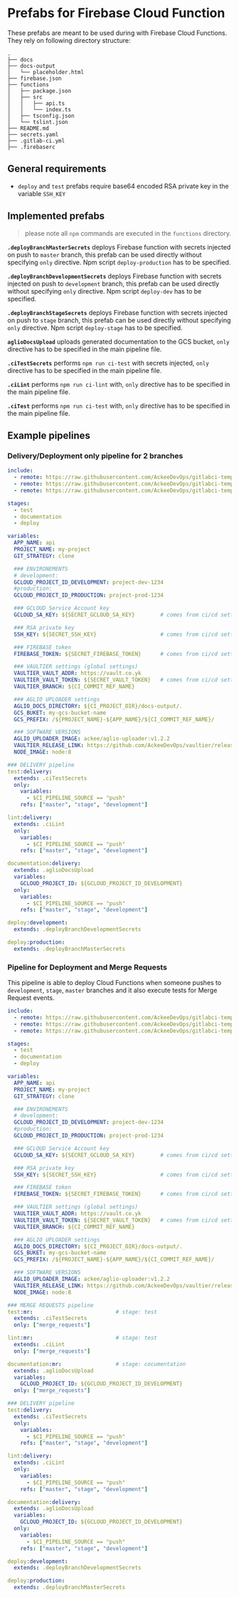 # Prefabs for Firebase Cloud Function

These prefabs are meant to be used during with 
Firebase Cloud Functions. They rely on following 
directory structure:

```
.
├── docs
├── docs-output
│   └── placeholder.html
├── firebase.json
├── functions
│   ├── package.json
│   ├── src
│   │   ├── api.ts
│   │   └── index.ts
│   ├── tsconfig.json
│   └── tslint.json
├── README.md
├── secrets.yaml
├── .gitlab-ci.yml
├── .firebaserc
```

## General requirements
- `deploy` and `test` prefabs require base64 encoded RSA private key 
in the variable `SSH_KEY`

## Implemented prefabs

> please note all `npm` commands are executed in the `functions` 
> directory. 

**`.deployBranchMasterSecrets`** deploys Firebase function with secrets injected on push to `master` branch, this prefab can be 
used directly without specifying `only` directive. Npm script 
`deploy-production` has to be specified.

**`.deployBranchDevelopmentSecrets`** deploys Firebase function with secrets injected on push to `development` branch, this prefab can be 
used directly without specifying `only` directive. Npm script 
`deploy-dev` has to be specified.

**`.deployBranchStageSecrets`** deploys Firebase function with secrets injected on push to `stage` branch, this prefab can be 
used directly without specifying `only` directive. Npm script 
`deploy-stage` has to be specified.

**`aglioDocsUpload`** uploads generated documentation to the 
GCS bucket, `only` directive has to be specified in the main 
pipeline file.

**`.ciTestSecrets`** performs `npm run ci-test` with secrets 
injected, `only` directive has to be specified in the main 
pipeline file.

**`.ciLint`** performs `npm run ci-lint` with, `only` 
directive has to be specified in the main pipeline file.

**`.ciTest`** performs `npm run ci-test` with, `only` 
directive has to be specified in the main pipeline file.

## Example pipelines

### Delivery/Deployment only pipeline for 2 branches

```yaml
include:
  - remote: https://raw.githubusercontent.com/AckeeDevOps/gitlabci-templates/6ad25c313020077cb01551a1fd68ab7596f78ced/templates/backend/nodejs/cloud_functions/deploy.yml
  - remote: https://raw.githubusercontent.com/AckeeDevOps/gitlabci-templates/6ad25c313020077cb01551a1fd68ab7596f78ced/templates/backend/nodejs/cloud_functions/documentation.yml
  - remote: https://raw.githubusercontent.com/AckeeDevOps/gitlabci-templates/6ad25c313020077cb01551a1fd68ab7596f78ced/templates/backend/nodejs/cloud_functions/test.yml

stages:
  - test
  - documentation
  - deploy

variables:
  APP_NAME: api
  PROJECT_NAME: my-project
  GIT_STRATEGY: clone

  ### ENVIRONEMENTS
  # development:
  GCLOUD_PROJECT_ID_DEVELOPMENT: project-dev-1234
  #production:
  GCLOUD_PROJECT_ID_PRODUCTION: project-prod-1234

  ### GCLOUD Service Account key
  GCLOUD_SA_KEY: ${SECRET_GCLOUD_SA_KEY}        # comes from ci/cd settings

  ### RSA private key
  SSH_KEY: ${SECRET_SSH_KEY}                    # comes from ci/cd settings

  ### FIREBASE token
  FIREBASE_TOKEN: ${SECRET_FIREBASE_TOKEN}      # comes from ci/cd settings

  ### VAULTIER settings (global settings)
  VAULTIER_VAULT_ADDR: https://vault.co.yk
  VAULTIER_VAULT_TOKEN: ${SECRET_VAULT_TOKEN}   # comes from ci/cd settings
  VAULTIER_BRANCH: ${CI_COMMIT_REF_NAME}

  ### AGLIO UPLOADER settings
  AGLIO_DOCS_DIRECTORY: ${CI_PROJECT_DIR}/docs-output/.
  GCS_BUKET: my-gcs-bucket-name
  GCS_PREFIX: /${PROJECT_NAME}-${APP_NAME}/${CI_COMMIT_REF_NAME}/

  ### SOFTWARE VERSIONS
  AGLIO_UPLOADER_IMAGE: ackee/aglio-uploader:v1.2.2
  VAULTIER_RELEASE_LINK: https://github.com/AckeeDevOps/vaultier/releases/download/v1.0.2/vaultier-v1.0.5
  NODE_IMAGE: node:8

### DELIVERY pipeline
test:delivery:
  extends: .ciTestSecrets
  only:
    variables:
      - $CI_PIPELINE_SOURCE == "push"
    refs: ["master", "stage", "development"]

lint:delivery:
  extends: .ciLint
  only:
    variables:
      - $CI_PIPELINE_SOURCE == "push"
    refs: ["master", "stage", "development"]

documentation:delivery:
  extends: .aglioDocsUpload
  variables:
    GCLOUD_PROJECT_ID: ${GCLOUD_PROJECT_ID_DEVELOPMENT}
  only:
    variables:
      - $CI_PIPELINE_SOURCE == "push"
    refs: ["master", "stage", "development"]

deploy:development:
  extends: .deployBranchDevelopmentSecrets

deploy:production:
  extends: .deployBranchMasterSecrets
```

### Pipeline for Deployment and Merge Requests

This pipeline is able to deploy Cloud Functions when someone 
pushes to `development`, `stage`, `master` branches and it 
also execute tests for Merge Request events. 

```yaml
include:
  - remote: https://raw.githubusercontent.com/AckeeDevOps/gitlabci-templates/6ad25c313020077cb01551a1fd68ab7596f78ced/templates/backend/nodejs/cloud_functions/deploy.yml
  - remote: https://raw.githubusercontent.com/AckeeDevOps/gitlabci-templates/6ad25c313020077cb01551a1fd68ab7596f78ced/templates/backend/nodejs/cloud_functions/documentation.yml
  - remote: https://raw.githubusercontent.com/AckeeDevOps/gitlabci-templates/6ad25c313020077cb01551a1fd68ab7596f78ced/templates/backend/nodejs/cloud_functions/test.yml

stages:
  - test
  - documentation
  - deploy

variables:
  APP_NAME: api
  PROJECT_NAME: my-project
  GIT_STRATEGY: clone

  ### ENVIRONEMENTS
  # development:
  GCLOUD_PROJECT_ID_DEVELOPMENT: project-dev-1234
  #production:
  GCLOUD_PROJECT_ID_PRODUCTION: project-prod-1234

  ### GCLOUD Service Account key
  GCLOUD_SA_KEY: ${SECRET_GCLOUD_SA_KEY}        # comes from ci/cd settings

  ### RSA private key
  SSH_KEY: ${SECRET_SSH_KEY}                    # comes from ci/cd settings

  ### FIREBASE token
  FIREBASE_TOKEN: ${SECRET_FIREBASE_TOKEN}      # comes from ci/cd settings

  ### VAULTIER settings (global settings)
  VAULTIER_VAULT_ADDR: https://vault.co.yk
  VAULTIER_VAULT_TOKEN: ${SECRET_VAULT_TOKEN}   # comes from ci/cd settings
  VAULTIER_BRANCH: ${CI_COMMIT_REF_NAME}

  ### AGLIO UPLOADER settings
  AGLIO_DOCS_DIRECTORY: ${CI_PROJECT_DIR}/docs-output/.
  GCS_BUKET: my-gcs-bucket-name
  GCS_PREFIX: /${PROJECT_NAME}-${APP_NAME}/${CI_COMMIT_REF_NAME}/

  ### SOFTWARE VERSIONS
  AGLIO_UPLOADER_IMAGE: ackee/aglio-uploader:v1.2.2
  VAULTIER_RELEASE_LINK: https://github.com/AckeeDevOps/vaultier/releases/download/v1.0.2/vaultier-v1.0.5
  NODE_IMAGE: node:8

### MERGE REQUESTS pipeline
test:mr:                          # stage: test
  extends: .ciTestSecrets
  only: ["merge_requests"]

lint:mr:                          # stage: test
  extends: .ciLint
  only: ["merge_requests"]

documentation:mr:                 # stage: cocumentation
  extends: .aglioDocsUpload
  variables:
    GCLOUD_PROJECT_ID: ${GCLOUD_PROJECT_ID_DEVELOPMENT}
  only: ["merge_requests"]

### DELIVERY pipeline
test:delivery:
  extends: .ciTestSecrets
  only:
    variables:
      - $CI_PIPELINE_SOURCE == "push"
    refs: ["master", "stage", "development"]

lint:delivery:
  extends: .ciLint
  only:
    variables:
      - $CI_PIPELINE_SOURCE == "push"
    refs: ["master", "stage", "development"]

documentation:delivery:
  extends: .aglioDocsUpload
  variables:
    GCLOUD_PROJECT_ID: ${GCLOUD_PROJECT_ID_DEVELOPMENT}
  only:
    variables:
      - $CI_PIPELINE_SOURCE == "push"
    refs: ["master", "stage", "development"]

deploy:development:
  extends: .deployBranchDevelopmentSecrets

deploy:production:
  extends: .deployBranchMasterSecrets
```


